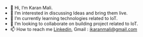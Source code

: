 - 👋 Hi, I’m Karan Mali.
- 👀 I’m interested in discussing Ideas and bring them live.
- 🌱 I’m currently learning technologies related to IoT.
- 💞️ I’m looking to collaborate on building project related to IoT.
- 📫 How to reach me [Linkedin](https://www.linkedin.com/in/karan-mali-iot-engineer/), Gmail : ikaranmali@gmail.com
